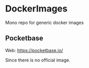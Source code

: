 # DockerImages

Mono repo for generic docker images


## Pocketbase

Web: https://pocketbase.io/

Since there is no official image.